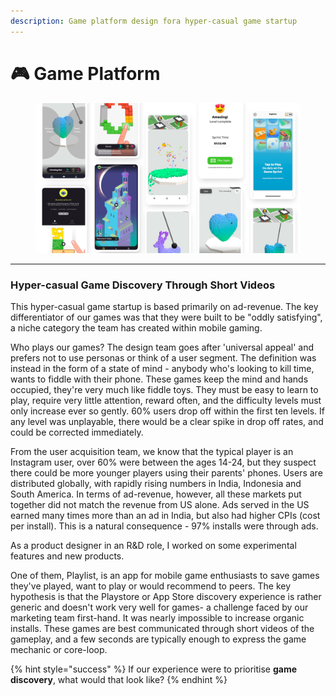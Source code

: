 ```yaml
---
description: Game platform design fora hyper-casual game startup
---
```


# 🎮 Game Platform

<figure><img src="../../../.gitbook/assets/image (20).png" alt=""><figcaption></figcaption></figure>

***

### Hyper-casual Game Discovery Through Short Videos

This hyper-casual game startup is based primarily on ad-revenue. The key differentiator of our games was that they were built to be "oddly satisfying", a niche category the team has created within mobile gaming.

Who plays our games? The design team goes after 'universal appeal' and prefers not to use personas or think of a user segment. The definition was instead in the form of a state of mind - anybody who's looking to kill time, wants to fiddle with their phone. These games keep the mind and hands occupied, they're very much like fiddle toys. They must be easy to learn to play, require very little attention, reward often, and the difficulty levels must only increase ever so gently. 60% users drop off within the first ten levels. If any level was unplayable, there would be a clear spike in drop off rates, and could be corrected immediately.

From the user acquisition team, we know that the typical player is an Instagram user, over 60% were between the ages 14-24, but they suspect there could be more younger players using their parents' phones. Users are distributed globally, with rapidly rising numbers in India, Indonesia and South America. In terms of ad-revenue, however, all these markets put together did not match the revenue from US alone. Ads served in the US earned many times more than an ad in India, but also had higher CPIs (cost per install). This is a natural consequence - 97% installs were through ads.

As a product designer in an R\&D role, I worked on some experimental features and new products.

One of them, Playlist, is an app for mobile game enthusiasts to save games they've played, want to play or would recommend to peers. The key hypothesis is that the Playstore or App Store discovery experience is rather generic and doesn't work very well for games- a challenge faced by our marketing team first-hand. It was nearly impossible to increase organic installs. These games are best communicated through short videos of the gameplay, and a few seconds are typically enough to express the game mechanic or core-loop.

{% hint style="success" %}
If our experience were to prioritise **game discovery**, what would that look like?
{% endhint %}





